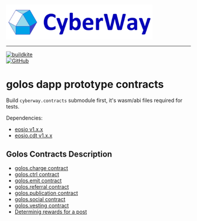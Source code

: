 <img width="400" src="./docs/logo.jpg" />  

*****  
[![buildkite](https://badge.buildkite.com/cbc4061f218d570917e365bfff8a251c03996f43f35f4deb66.svg?branch=master)](https://buildkite.com/golos.contracts)  
[![GitHub](https://img.shields.io/github/license/goloschain/golos.contracts.svg)](https://github.com/cyberway/golos.contracts/blob/master/LICENSE)

# golos dapp prototype contracts

Build `cyberway.contracts` submodule first, it's wasm/abi files required for tests.

Dependencies:
* [eosio v1.x.x](https://github.com/EOSIO/eos/releases/tag/v1.3.0)
* [eosio.cdt v1.x.x](https://github.com/EOSIO/eosio.cdt/releases/tag/v1.2.1)

## Golos Contracts Description
* [golos.charge contract](https://cyberway.gitbook.io/en/devportal/golos_contracts/golos.charge_contract)
* [golos.ctrl contract](https://cyberway.gitbook.io/en/devportal/golos_contracts/golos.ctrl_contract)
* [golos.emit contract](https://cyberway.gitbook.io/en/devportal/golos_contracts/golos.emit_contract)
* [golos.referral contract](https://cyberway.gitbook.io/en/devportal/golos_contracts/golos.referral_contract)
* [golos.publication contract](https://cyberway.gitbook.io/en/devportal/golos_contracts/golos.publication_contract)
* [golos.social contract](https://cyberway.gitbook.io/en/devportal/golos_contracts/golos.social_contract)
* [golos.vesting contract](https://cyberway.gitbook.io/en/devportal/golos_contracts/golos.vesting_contract)
* [Determinig rewards for a post](https://cyberway.gitbook.io/en/devportal/golos_contracts/rewards_definition)

